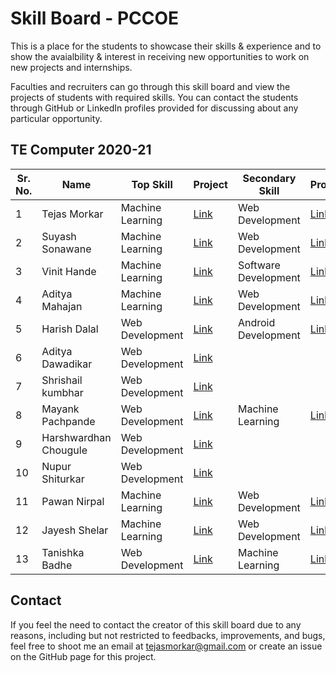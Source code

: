 # Skill Board - PCCOE

This is a place for the students to showcase their skills & experience and to show the avaialbility & interest in receiving new opportunities to work on new projects and internships.

Faculties and recruiters can go through this skill board and view the projects of students with required skills. You can contact the students through GitHub or LinkedIn profiles provided for discussing about any particular opportunity.

## TE Computer 2020-21

| Sr. No. | Name | Top Skill | Project | Secondary Skill | Project | Profiles |
| --- | ---| --- | --- | --- | --- | --- |
| 1 | Tejas Morkar | Machine Learning | [Link](https://tejasmorkar.tech/sketch-to-color) | Web Development | [Link](https://logeeksolutions.surge.sh) | [GitHub](https://github.com/tejasmorkar), [LinkedIn](https://linkedin.com/in/tejasmorkar) |
| 2 | Suyash Sonawane | Machine Learning | [Link](https://youtu.be/1P_GYSFTXnc) | Web Development | [Link](https://punebusinessschool.com/) | [GitHub](https://github.com/SuyashSonawane), [LinkedIn](https://linkedin.com/in/suyash-sonawane-44661417b/) |
| 3 | Vinit Hande | Machine Learning | [Link](https://youtu.be/f8qoNdx9fYs) | Software Development | [Link](https://github.com/vinithande123/Lab-Management-System-Pathology-.git) | [GitHub](https://github.com/vinithande123), [LinkedIn](https://www.linkedin.com/in/vinit-hande-90602217b) |
| 4 | Aditya Mahajan | Machine Learning | [Link](https://youtu.be/uextIyx7sO4) | Web Development | [Link](http://campusmate.adityamahajan.tech/) | [GitHub](https://github.com/adityamahajan-io), [LinkedIn](https://www.linkedin.com/in/adityamahahajan/) |
| 5 | Harish Dalal | Web Development | [Link](https://inmyonion.web.app) | Android Development | [Link](https://play.google.com/store/apps/developer?id=zybnet) | [GitHub](https://github.com/harish-dalal), [LinkedIn](https://www.linkedin.com/in/harish-dalal136) |
| 6 | Aditya Dawadikar | Web Development | [Link](https://github.com/Aditya-Dawadikar/Kanban-angular) |  |  | [GitHub](https://github.com/aditya-dawadikar), [LinkedIn](https://www.linkedin.com/in/aditya-dawadikar/) |
| 7 | Shrishail kumbhar | Web Development | [Link](https://rocky-cove-22692.herokuapp.com/) |  |  | [GitHub](https://github.com/shrishail735), [LinkedIn](https://www.linkedin.com/in/shrishail-kumbhar-554907190) |
| 8 | Mayank Pachpande | Web Development | [Link](https://github.com/Mayank-MP05/Team_Automatons_website) | Machine Learning | [Link](https://github.com/Mayank-MP05/Marathi-Letter-Recognition-ConvNet) | [GitHub](https://github.com/Mayank-MP05), [LinkedIn](https://www.linkedin.com/in/mayank-pachpande-117823169) |
| 9 | Harshwardhan Chougule | Web Development | [Link](https://harshc45.github.io/Covid-19_Tracker/) |  |  | [GitHub](https://github.com/harshc45), [LinkedIn](https://www.linkedin.com/in/harshwardhan-chougule-0bb0a31a6) |
| 10 | Nupur Shiturkar | Web Development | [Link](https://nupur-shiturkar.github.io/Portfolio-AnuradhaThakare/) |  |  | [GitHub](https://github.com/nupur-shiturkar), [LinkedIn](https://www.linkedin.com/in/nupur-shiturkar-232722194/) |
| 11 | Pawan Nirpal | Machine Learning | [Link](https://github.com/pawan-nirpal-031/DeepLearning) | Web Development | [Link](https://github.com/pawan-nirpal-031/WebDev/tree/Hello-World) | [GitHub](https://github.com/pawan-nirpal-031), [LinkedIn](https://www.linkedin.com/in/pawan-nirpal-0a5277167/) |
| 12 | Jayesh Shelar | Machine Learning | [Link](https://github.com/JayeshShelar/Covid-19_Detector) | Web Development | [Link](https://github.com/JayeshShelar/SIH_DataSyncWebsite) | [GitHub](https://github.com/JayeshShelar), [LinkedIn](https://www.linkedin.com/in/jayesh-shelar/) |
| 13 | Tanishka Badhe | Web Development | [Link](https://immense-beach-07404.herokuapp.com/) | Machine Learning | [Link](https://github.com/tanishka2708/spam-detection-using-ML-and-natural-language-processing) | [GitHub](https://github.com/tanishka2708), [LinkedIn](https://www.linkedin.com/in/tanishka-badhe-359140198) |

## Contact

If you feel the need to contact the creator of this skill board due to any reasons, including but not restricted to feedbacks, improvements, and bugs, feel free to shoot me an email at [tejasmorkar@gmail.com](mailto:tejasmorkar@gmail.com) or create an issue on the GitHub page for this project.

